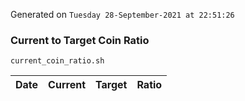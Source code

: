 Generated on `Tuesday 28-September-2021 at 22:51:26`

### Current to Target Coin Ratio
`current_coin_ratio.sh`

Date|Current|Target|Ratio
---|---|---|---
